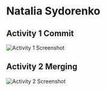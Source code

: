 # Natalia Sydorenko

## Activity 1 Commit
![Activity 1 Screenshot](https://github.com/Krysemmalyn/ECE444-F2023-Assignment1/assets/99698023/870d8ffc-0398-487b-bc2c-f1120623ef2d)

## Activity 2 Merging
![Activity 2 Screenshot](https://github.com/Krysemmalyn/ECE444-F2023-Assignment1/assets/99698023/b70100f0-75e8-4295-b721-f6353359d704)
